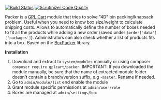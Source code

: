 [![Build Status](https://scrutinizer-ci.com/g/gplcart/packer/badges/build.png?b=master)](https://scrutinizer-ci.com/g/gplcart/packer/build-status/master)
[![Scrutinizer Code Quality](https://scrutinizer-ci.com/g/gplcart/packer/badges/quality-score.png?b=master)](https://scrutinizer-ci.com/g/gplcart/packer/?branch=master)

Packer is a [GPL Cart](https://github.com/gplcart/gplcart) module that tries to solve "4D" bin packing/knapsack problem. Useful when you need to know box size/weight to calculate shipping costs. Allows to automatically define the number of boxes needed to fit all the products while adding a new order (saved under `$order['data']['packages']`). Administrators can also check whether a list of products fits into a box.
Based on the [BoxPacker](https://github.com/dvdoug/BoxPacker) library.

**Installation**

1. Download and extract to `system/modules` manually or using composer `composer require gplcart/packer`. IMPORTANT: If you downloaded the module manually, be sure that the name of extracted module folder doesn't contain a branch/version suffix, e.g `-master`. Rename if needed.
2. Go to `admin/module/list` end enable the module
3. Grant module specific permissions at `admin/user/role`
4. Boxes are managed at `admin/settings/box`